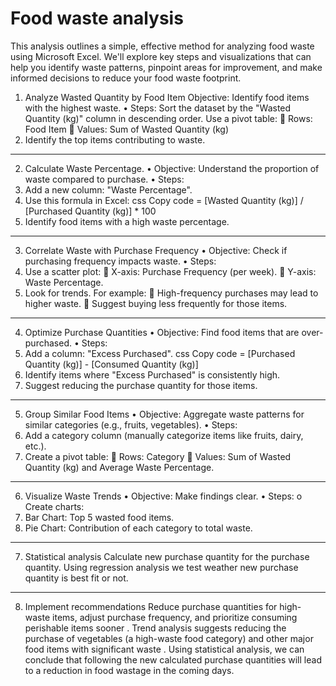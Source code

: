 
# Food waste analysis
This  analysis outlines a simple, effective method for analyzing food
waste using Microsoft Excel. We'll explore key steps and visualizations that
can help you identify waste patterns, pinpoint areas for improvement, and
make informed decisions to reduce your food waste footprint.

1. Analyze Wasted Quantity by Food Item
	Objective: Identify food items with the highest waste.
•	Steps:
   Sort the dataset by the "Wasted Quantity (kg)" column in descending order.
	Use a pivot table:
	Rows: Food Item
	Values: Sum of Wasted Quantity (kg)
3.	Identify the top items contributing to waste.
______________
2. Calculate Waste Percentage.
•	Objective: Understand the proportion of waste compared to purchase.
•	Steps:
1.	Add a new column: "Waste Percentage".
2.	Use this formula in Excel:
css
Copy code
= [Wasted Quantity (kg)] / [Purchased Quantity (kg)] * 100
3.	Identify food items with a high waste percentage.
______________
3. Correlate Waste with Purchase Frequency
•	Objective: Check if purchasing frequency impacts waste.
•	Steps:
1.	Use a scatter plot:
	X-axis: Purchase Frequency (per week).
	Y-axis: Waste Percentage.
2.	Look for trends. For example:
	High-frequency purchases may lead to higher waste.
	Suggest buying less frequently for those items.
______________
4. Optimize Purchase Quantities
•	Objective: Find food items that are over-purchased.
•	Steps:
1.	Add a column: "Excess Purchased".
css
Copy code
= [Purchased Quantity (kg)] - [Consumed Quantity (kg)]
2.	Identify items where "Excess Purchased" is consistently high.
3.	Suggest reducing the purchase quantity for those items.
______________
5. Group Similar Food Items
•	Objective: Aggregate waste patterns for similar categories (e.g., fruits, vegetables).
•	Steps:
1.	Add a category column (manually categorize items like fruits, dairy, etc.).
2.	Create a pivot table:
	Rows: Category
	Values: Sum of Wasted Quantity (kg) and Average Waste Percentage.
______________
6. Visualize Waste Trends
•	Objective: Make findings clear.
•	Steps:
o	Create charts:
1.	Bar Chart: Top 5 wasted food items.
2.	Pie Chart: Contribution of each category to total waste.
______________
7. Statistical analysis
Calculate new purchase quantity for the purchase quantity.
Using regression analysis we test weather new purchase quantity is best fit or not.
______________
8. Implement recommendations
Reduce purchase quantities for high-waste items, adjust purchase frequency,
and prioritize consuming perishable items sooner .
Trend analysis suggests reducing the purchase of vegetables (a high-waste
food category) and other major food items with significant waste .
Using statistical analysis, we can conclude that following the new calculated
purchase quantities will lead to a reduction in food wastage in the coming
days.
   
